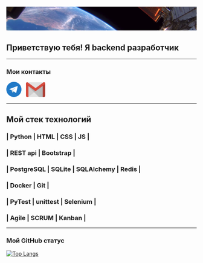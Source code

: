 ![images Planet](images/Planet.png)
## Приветствую тебя! Я backend разработчик  

---

### Мои контакты  

[<img src="./images/002_TL.png" width="40"/>](https://t.me/Konstantin_Maksimovv) &nbsp; 
[<img src="./images/004_e-mail.png" width="51"/>](mailto:kbrb1515@gmail.com)  

---

## Мой стек технологий
### | Python | HTML | CSS | JS |  
### | REST api | Bootstrap |   
### | PostgreSQL | SQLite | SQLAlchemy | Redis |  
### | Docker | Git |
### | PyTest | unittest | Selenium |
### | Agile | SCRUM | Kanban |

---

### Мой GitHub статус  
[![Top Langs](https://github-readme-stats.vercel.app/api/top-langs/?username=KonstantinVi&layout=compact&bg_color=22272e&hide_border=true&title_color=a5a5a5&text_color=ffffff)](https://github.com/anuraghazra/github-readme-stats)

